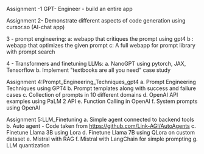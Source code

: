 Assignment -1 GPT- Engineer - build an entire app

Assignment 2- Demonstrate different aspects of code generation using cursor.so (AI-chat app)

3 - prompt engineering: 
a: webapp that critiques the prompt using gpt4
b : webapp that optimizes the given prompt
c: A full webapp for prompt library with prompt search

4 - Transformers and finetuning LLMs:
a. NanoGPT using pytorch, JAX, Tensorflow
b. Implement "textbooks are all you need" case study

Assignment 4:Prompt_Engineering_Techniques_gpt4 
a. Prompt Engineering Techniques using GPT4 
b. Prompt templates along with success and failure cases 
c. Collection of prompts in 10 different domains
d. OpenAI API examples using PaLM 2 API 
e. Function Calling in OpenAI 
f. System prompts using OpenAI 

Assignment 5:LLM_Finetuning
a. Simple agent connected to backend tools
b. Auto agent - Code taken from https://github.com/Link-AGI/AutoAgents
c. Finetune Llama 3B using Lora 
d. Finetune Llama 7B using QLora on custom dataset
e. Mistral with RAG
f. Mistral with LangChain for simple prompting
g. LLM quantization






